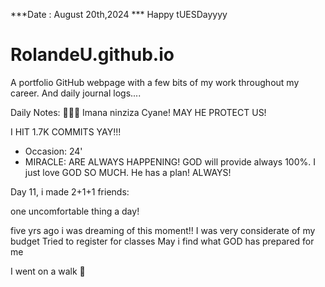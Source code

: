 ***Date : August 20th,2024 *** Happy tUESDayyyy
# RolandeU.github.io

A portfolio GitHub webpage with a few bits of my work throughout my career. And daily journal logs....

Daily Notes:
💚🙏🏾 Imana ninziza Cyane! MAY HE PROTECT US!

I HIT 1.7K COMMITS YAY!!!

- Occasion: 24'
- MIRACLE: ARE ALWAYS HAPPENING!
GOD will provide always 100%. I just love GOD SO MUCH. He has a plan!
ALWAYS!

Day 11, i made 2+1+1 friends:

one uncomfortable thing a day!

five yrs ago i was dreaming of this moment!!
I was very considerate of my budget
Tried to register for classes
May i find what GOD has prepared for me

I went on a walk 💚







